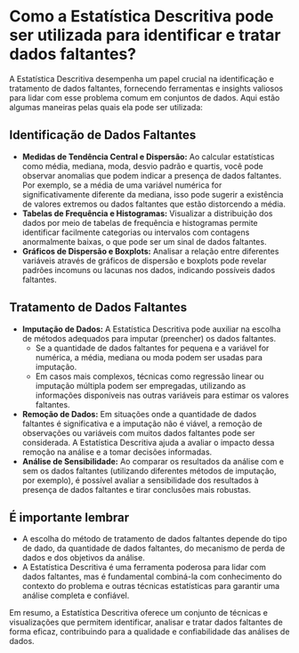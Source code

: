 # Como a Estatística Descritiva pode ser utilizada para identificar e tratar dados faltantes?

A Estatística Descritiva desempenha um papel crucial na identificação e tratamento de dados faltantes, fornecendo ferramentas e insights valiosos para lidar com esse problema comum em conjuntos de dados. Aqui estão algumas maneiras pelas quais ela pode ser utilizada:

## Identificação de Dados Faltantes

* **Medidas de Tendência Central e Dispersão:** Ao calcular estatísticas como média, mediana, moda, desvio padrão e quartis, você pode observar anomalias que podem indicar a presença de dados faltantes. Por exemplo, se a média de uma variável numérica for significativamente diferente da mediana, isso pode sugerir a existência de valores extremos ou dados faltantes que estão distorcendo a média.
* **Tabelas de Frequência e Histogramas:** Visualizar a distribuição dos dados por meio de tabelas de frequência e histogramas permite identificar facilmente categorias ou intervalos com contagens anormalmente baixas, o que pode ser um sinal de dados faltantes.
* **Gráficos de Dispersão e Boxplots:** Analisar a relação entre diferentes variáveis através de gráficos de dispersão e boxplots pode revelar padrões incomuns ou lacunas nos dados, indicando possíveis dados faltantes.

## Tratamento de Dados Faltantes

* **Imputação de Dados:** A Estatística Descritiva pode auxiliar na escolha de métodos adequados para imputar (preencher) os dados faltantes. 
    * Se a quantidade de dados faltantes for pequena e a variável for numérica, a média, mediana ou moda podem ser usadas para imputação.
    * Em casos mais complexos, técnicas como regressão linear ou imputação múltipla podem ser empregadas, utilizando as informações disponíveis nas outras variáveis para estimar os valores faltantes.
* **Remoção de Dados:** Em situações onde a quantidade de dados faltantes é significativa e a imputação não é viável, a remoção de observações ou variáveis com muitos dados faltantes pode ser considerada. A Estatística Descritiva ajuda a avaliar o impacto dessa remoção na análise e a tomar decisões informadas.
* **Análise de Sensibilidade:** Ao comparar os resultados da análise com e sem os dados faltantes (utilizando diferentes métodos de imputação, por exemplo), é possível avaliar a sensibilidade dos resultados à presença de dados faltantes e tirar conclusões mais robustas.

## É importante lembrar

* A escolha do método de tratamento de dados faltantes depende do tipo de dado, da quantidade de dados faltantes, do mecanismo de perda de dados e dos objetivos da análise.
* A Estatística Descritiva é uma ferramenta poderosa para lidar com dados faltantes, mas é fundamental combiná-la com conhecimento do contexto do problema e outras técnicas estatísticas para garantir uma análise completa e confiável.

Em resumo, a Estatística Descritiva oferece um conjunto de técnicas e visualizações que permitem identificar, analisar e tratar dados faltantes de forma eficaz, contribuindo para a qualidade e confiabilidade das análises de dados. 
